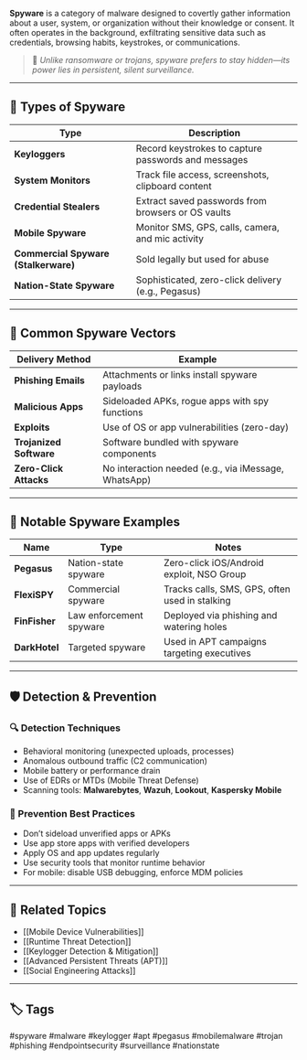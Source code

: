**Spyware** is a category of malware designed to covertly gather information about a user, system, or organization without their knowledge or consent. It often operates in the background, exfiltrating sensitive data such as credentials, browsing habits, keystrokes, or communications.

> 🧠 *Unlike ransomware or trojans, spyware prefers to stay hidden—its power lies in persistent, silent surveillance.*

---

## 🧱 Types of Spyware

| Type                  | Description                                          |
|-----------------------|------------------------------------------------------|
| **Keyloggers**         | Record keystrokes to capture passwords and messages |
| **System Monitors**    | Track file access, screenshots, clipboard content   |
| **Credential Stealers**| Extract saved passwords from browsers or OS vaults  |
| **Mobile Spyware**     | Monitor SMS, GPS, calls, camera, and mic activity   |
| **Commercial Spyware (Stalkerware)** | Sold legally but used for abuse     |
| **Nation-State Spyware** | Sophisticated, zero-click delivery (e.g., Pegasus) |

---

## 📲 Common Spyware Vectors

| Delivery Method        | Example                                               |
|------------------------|--------------------------------------------------------|
| **Phishing Emails**     | Attachments or links install spyware payloads          |
| **Malicious Apps**      | Sideloaded APKs, rogue apps with spy functions         |
| **Exploits**            | Use of OS or app vulnerabilities (zero-day)           |
| **Trojanized Software** | Software bundled with spyware components              |
| **Zero-Click Attacks**  | No interaction needed (e.g., via iMessage, WhatsApp)  |

---

## 🧪 Notable Spyware Examples

| Name          | Type              | Notes                                             |
|---------------|-------------------|---------------------------------------------------|
| **Pegasus**   | Nation-state spyware | Zero-click iOS/Android exploit, NSO Group        |
| **FlexiSPY**  | Commercial spyware | Tracks calls, SMS, GPS, often used in stalking   |
| **FinFisher** | Law enforcement spyware | Deployed via phishing and watering holes   |
| **DarkHotel** | Targeted spyware | Used in APT campaigns targeting executives         |

---

## 🛡 Detection & Prevention

### 🔍 Detection Techniques

- Behavioral monitoring (unexpected uploads, processes)
- Anomalous outbound traffic (C2 communication)
- Mobile battery or performance drain
- Use of EDRs or MTDs (Mobile Threat Defense)
- Scanning tools: **Malwarebytes**, **Wazuh**, **Lookout**, **Kaspersky Mobile**

### 🛑 Prevention Best Practices

- Don’t sideload unverified apps or APKs
- Use app store apps with verified developers
- Apply OS and app updates regularly
- Use security tools that monitor runtime behavior
- For mobile: disable USB debugging, enforce MDM policies

---

## 🧩 Related Topics

- [[Mobile Device Vulnerabilities]]
- [[Runtime Threat Detection]]
- [[Keylogger Detection & Mitigation]]
- [[Advanced Persistent Threats (APT)]]
- [[Social Engineering Attacks]]

---

## 🏷 Tags

#spyware #malware #keylogger #apt #pegasus #mobilemalware #trojan #phishing #endpointsecurity #surveillance #nationstate

